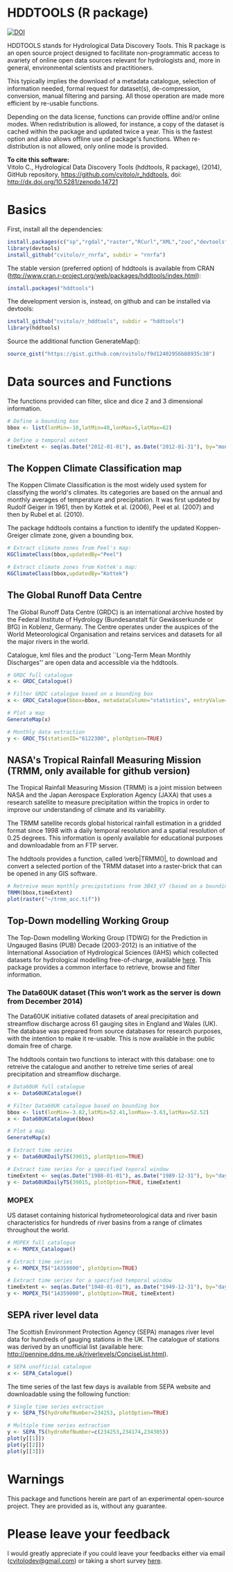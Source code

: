 HDDTOOLS (R package)
=============================================

[![DOI](https://zenodo.org/badge/doi/10.5281/zenodo.14721.svg)](http://dx.doi.org/10.5281/zenodo.14721)

HDDTOOLS stands for Hydrological Data Discovery Tools. This R package is an open source project designed to facilitate non-programmatic access to avariety of online open data sources relevant for hydrologists and, more in general, environmental scientists and practitioners. 

This typically implies the download of a metadata catalogue, selection of information needed, formal request for dataset(s), de-compression, conversion, manual filtering and parsing. All those operation are made more efficient by re-usable functions. 

Depending on the data license, functions can provide offline and/or online modes. When redistribution is allowed, for instance, a copy of the dataset is cached within the package and updated twice a year. This is the fastest option and also allows offline use of package's functions. When re-distribution is not allowed, only online mode is provided.

**To cite this software:**  
Vitolo C., Hydrological Data Discovery Tools (hddtools, R package), (2014), GitHub repository, https://github.com/cvitolo/r_hddtools, doi: http://dx.doi.org/10.5281/zenodo.14721

# Basics
First, install all the dependencies:
```R
install.packages(c("sp","rgdal","raster","RCurl","XML","zoo","devtools"))
library(devtools)
install_github("cvitolo/r_rnrfa", subdir = "rnrfa")
```

The stable version (preferred option) of hddtools is available from CRAN (http://www.cran.r-project.org/web/packages/hddtools/index.html):

```R
install.packages("hddtools")
```

The development version is, instead, on github and can be installed via devtools:

```R
install_github("cvitolo/r_hddtools", subdir = "hddtools")
library(hddtools)
```

Source the additional function GenerateMap():
```R
source_gist("https://gist.github.com/cvitolo/f9d12402956b88935c38")
```

# Data sources and Functions

The functions provided can filter, slice and dice 2 and 3 dimensional information. 

```R
# Define a bounding box
bbox <- list(lonMin=-10,latMin=48,lonMax=5,latMax=62)

# Define a temporal extent
timeExtent <- seq(as.Date("2012-01-01"), as.Date("2012-01-31"), by="months")
```

## The Koppen Climate Classification map
The Koppen Climate Classification is the most widely used system for classifying the world's climates. Its categories are based on the annual and monthly averages of temperature and precipitation. It was first updated by Rudolf Geiger in 1961, then by Kottek et al. (2006), Peel et al. (2007) and then by Rubel et al. (2010). 

The package hddtools contains a function to identify the updated Koppen-Greiger climate zone, given a bounding box.

```R
# Extract climate zones from Peel's map:
KGClimateClass(bbox,updatedBy="Peel")

# Extract climate zones from Kottek's map:
KGClimateClass(bbox,updatedBy="Kottek")
```

## The Global Runoff Data Centre
The Global Runoff Data Centre (GRDC) is an international archive hosted by the Federal Institute of Hydrology (Bundesanstalt für Gewässerkunde or BfG) in Koblenz, Germany. The Centre operates under the auspices of the World Meteorological Organisation and retains services and datasets for all the major rivers in the world.

Catalogue, kml files and the product ``Long-Term Mean Monthly Discharges'' are open data and accessible via the hddtools.

```R
# GRDC full catalogue
x <- GRDC_Catalogue()

# Filter GRDC catalogue based on a bounding box
x <- GRDC_Catalogue(bbox=bbox, metadataColumn="statistics", entryValue=1)

# Plot a map
GenerateMap(x)

# Monthly data extraction
y <- GRDC_TS(stationID="6122300", plotOption=TRUE)
```

## NASA's Tropical Rainfall Measuring Mission (TRMM, only available for github version)
The Tropical Rainfall Measuring Mission (TRMM) is a joint mission between NASA and the Japan Aerospace Exploration Agency (JAXA) that uses a research satellite to measure precipitation within the tropics in order to improve our understanding of climate and its variability.

The TRMM satellite records global historical rainfall estimation in a gridded format since 1998 with a daily temporal resolution and a spatial resolution of 0.25 degrees. This information is openly available for educational purposes and downloadable from an FTP server.

The hddtools provides a function, called \verb|TRMM()|, to download and convert a selected portion of the TRMM dataset into a raster-brick that can be opened in any GIS software.

```R
# Retreive mean monthly precipitations from 3B43_V7 (based on a bounding box and time extent)
TRMM(bbox,timeExtent)
plot(raster("~/trmm_acc.tif"))
```

## Top-Down modelling Working Group 
The Top-Down modelling Working Group (TDWG) for the Prediction in Ungauged Basins (PUB) Decade (2003-2012) is an initiative of the International Association of Hydrological Sciences (IAHS) which collected datasets for hydrological modelling free-of-charge, available [here](http://tdwg.catchment.org/datasets.html). This package provides a common interface to retrieve, browse and filter information.

### The Data60UK dataset (This won't work as the server is down from December 2014)
The Data60UK initiative collated datasets of areal precipitation and streamflow discharge across 61 gauging sites in England and Wales (UK). The database was prepared from source databases for research purposes, with the intention to make it re-usable. This is now available in the public domain free of charge. 

The hddtools contain two functions to interact with this database: one to retreive the catalogue and another to retreive time series of areal precipitation and streamflow discharge.

```R
# Data60UK full catalogue
x <- Data60UKCatalogue()

# Filter Data60UK catalogue based on bounding box
bbox <- list(lonMin=-3.82,latMin=52.41,lonMax=-3.63,latMax=52.52)
x <- Data60UKCatalogue(bbox)

# Plot a map
GenerateMap(x)

# Extract time series 
y <- Data60UKDailyTS(39015, plotOption=TRUE)

# Extract time series for a specified teporal window
timeExtent <- seq(as.Date("1988-01-01"), as.Date("1989-12-31"), by="days")
y <- Data60UKDailyTS(39015, plotOption=TRUE, timeExtent)
```

### MOPEX
US dataset containing historical hydrometeorological data and river basin characteristics for hundreds of river basins from a range of climates throughout the world. 

```R
# MOPEX full catalogue
x <- MOPEX_Catalogue()

# Extract time series 
y <- MOPEX_TS("14359000", plotOption=TRUE)

# Extract time series for a specified temporal window
timeExtent <- seq(as.Date("1948-01-01"), as.Date("1949-12-31"), by="days")
y <- MOPEX_TS("14359000", plotOption=TRUE, timeExtent)
```

## SEPA river level data
The Scottish Environment Protection Agency (SEPA) manages river level data for hundreds of gauging stations in the UK. The catalogue of stations was derived by an unofficial list (available here: http://pennine.ddns.me.uk/riverlevels/ConciseList.html). 

```R
# SEPA unofficial catalogue
x <- SEPA_Catalogue()
```

The time series of the last few days is available from SEPA website and downloadable using the following function:

```R
# Single time series extraction
y <- SEPA_TS(hydroRefNumber=234253, plotOption=TRUE)

# Multiple time series extraction
y <- SEPA_TS(hydroRefNumber=c(234253,234174,234305))
plot(y[[1]])
plot(y[[2]])
plot(y[[3]])
```

# Warnings
This package and functions herein are part of an experimental open-source project. They are provided as is, without any guarantee.

# Please leave your feedback
I would greatly appreciate if you could leave your feedbacks either via email (cvitolodev@gmail.com) or taking a short survey [here](https://www.surveymonkey.com/s/QQ568FT).
